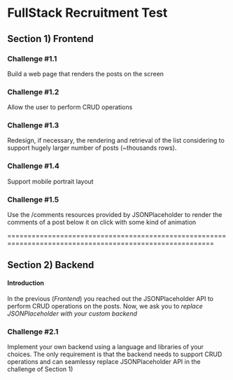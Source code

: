 # FullStack Recruitment Test

## Section 1) Frontend 

### Challenge #1.1

Build a web page that renders the posts on the screen

### Challenge #1.2

Allow the user to perform CRUD operations

### Challenge #1.3

Redesign, if necessary, the rendering and retrieval of the list considering to support hugely larger number of posts (~thousands rows).

### Challenge #1.4

Support mobile portrait layout

### Challenge #1.5

Use the /comments resources provided by JSONPlaceholder to render the comments of a post below it on click with some kind of animation

=========================================================================================================

## Section 2) Backend

#### Introduction 

In the previous (*Frontend*) you reached out the JSONPlaceholder API to perform CRUD operations on the posts. Now, we ask you to *replace JSONPlaceholder with your custom backend*

### Challenge #2.1

Implement your own backend using a language and libraries of your choices. The only requirement is that the backend needs to support CRUD operations and can seamlessy replace JSONPlaceholder API in the challenge of Section 1)


